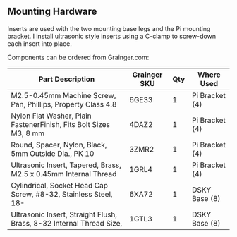 ## Mounting Hardware

Inserts are used with the two mounting base legs and the Pi mounting bracket. I install ultrasonic style inserts using a C-clamp to screw-down each insert into place.

Components can be ordered from Grainger.com:

| Part Description                                             | Grainger SKU | Qty | Where Used |
|--------------------------------------------------------------|--------------|-----|------------|
| M2.5-0.45mm Machine Screw, Pan, Phillips, Property Class 4.8 | 6GE33        |  1  | Pi Bracket (4) |
| Nylon Flat Washer, Plain FastenerFinish, Fits Bolt Sizes M3, 8 mm | 4DAZ2   |  1  | Pi Bracket (4) |
| Round, Spacer, Nylon, Black, 5mm Outside Dia., PK 10         |3ZMR2 | 1 | Pi Bracket (4) |
| Ultrasonic Insert, Tapered, Brass, M2.5 x 0.45mm Internal Thread | 1GRL4 | 1 | Pi Bracket (4) |
| Cylindrical, Socket Head Cap Screw, #8-32, Stainless Steel, 18- | 6XA72 | 1 | DSKY Base (8) |
| Ultrasonic Insert, Straight Flush, Brass, 8-32 Internal Thread Size, | 1GTL3 | 1 | DSKY Base (8) |
